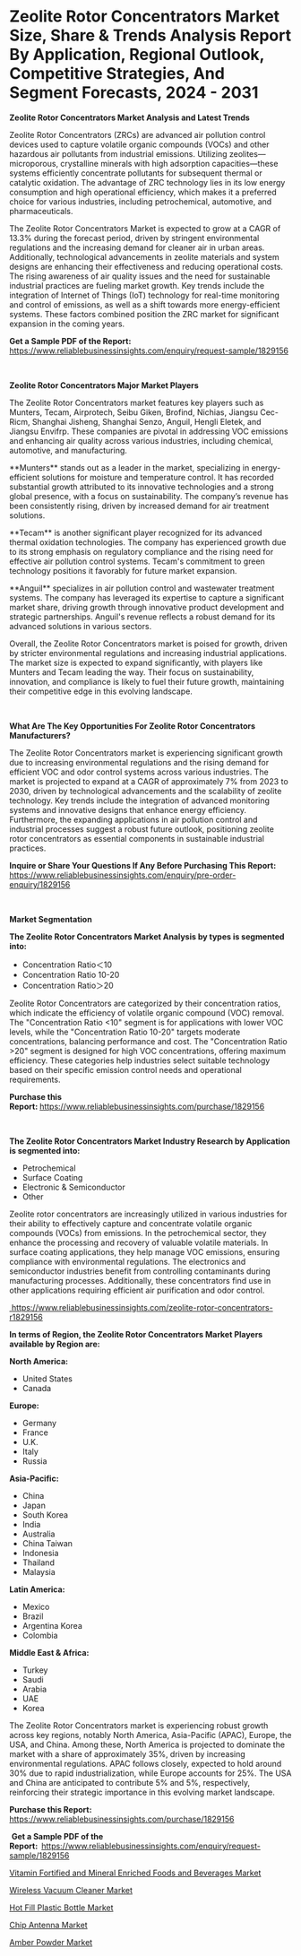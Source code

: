<p><h1>Zeolite Rotor Concentrators Market Size, Share & Trends Analysis Report By Application, Regional Outlook, Competitive Strategies, And Segment Forecasts, 2024 - 2031</h1></p><p><strong>Zeolite Rotor Concentrators Market Analysis and Latest Trends</strong></p>
<p><p>Zeolite Rotor Concentrators (ZRCs) are advanced air pollution control devices used to capture volatile organic compounds (VOCs) and other hazardous air pollutants from industrial emissions. Utilizing zeolites—microporous, crystalline minerals with high adsorption capacities—these systems efficiently concentrate pollutants for subsequent thermal or catalytic oxidation. The advantage of ZRC technology lies in its low energy consumption and high operational efficiency, which makes it a preferred choice for various industries, including petrochemical, automotive, and pharmaceuticals.</p><p>The Zeolite Rotor Concentrators Market is expected to grow at a CAGR of 13.3% during the forecast period, driven by stringent environmental regulations and the increasing demand for cleaner air in urban areas. Additionally, technological advancements in zeolite materials and system designs are enhancing their effectiveness and reducing operational costs. The rising awareness of air quality issues and the need for sustainable industrial practices are fueling market growth. Key trends include the integration of Internet of Things (IoT) technology for real-time monitoring and control of emissions, as well as a shift towards more energy-efficient systems. These factors combined position the ZRC market for significant expansion in the coming years.</p></p>
<p><strong>Get a Sample PDF of the Report:&nbsp;</strong> <a href="https://www.reliablebusinessinsights.com/enquiry/request-sample/1829156?utm_campaign=57&utm_medium=2&utm_source=Github&utm_content=ia&utm_term=19102024&utm_id=zeolite-rotor-concentrators">https://www.reliablebusinessinsights.com/enquiry/request-sample/1829156</a></p>
<p>&nbsp;</p>
<p><strong>Zeolite Rotor Concentrators Major Market Players</strong></p>
<p><p>The Zeolite Rotor Concentrators market features key players such as Munters, Tecam, Airprotech, Seibu Giken, Brofind, Nichias, Jiangsu Cec-Ricm, Shanghai Jisheng, Shanghai Senzo, Anguil, Hengli Eletek, and Jiangsu Envifrp. These companies are pivotal in addressing VOC emissions and enhancing air quality across various industries, including chemical, automotive, and manufacturing.</p><p>**Munters** stands out as a leader in the market, specializing in energy-efficient solutions for moisture and temperature control. It has recorded substantial growth attributed to its innovative technologies and a strong global presence, with a focus on sustainability. The company’s revenue has been consistently rising, driven by increased demand for air treatment solutions.</p><p>**Tecam** is another significant player recognized for its advanced thermal oxidation technologies. The company has experienced growth due to its strong emphasis on regulatory compliance and the rising need for effective air pollution control systems. Tecam's commitment to green technology positions it favorably for future market expansion.</p><p>**Anguil** specializes in air pollution control and wastewater treatment systems. The company has leveraged its expertise to capture a significant market share, driving growth through innovative product development and strategic partnerships. Anguil's revenue reflects a robust demand for its advanced solutions in various sectors.</p><p>Overall, the Zeolite Rotor Concentrators market is poised for growth, driven by stricter environmental regulations and increasing industrial applications. The market size is expected to expand significantly, with players like Munters and Tecam leading the way. Their focus on sustainability, innovation, and compliance is likely to fuel their future growth, maintaining their competitive edge in this evolving landscape.</p></p>
<p>&nbsp;</p>
<p><strong>What Are The Key Opportunities For Zeolite Rotor Concentrators Manufacturers?</strong></p>
<p><p>The Zeolite Rotor Concentrators market is experiencing significant growth due to increasing environmental regulations and the rising demand for efficient VOC and odor control systems across various industries. The market is projected to expand at a CAGR of approximately 7% from 2023 to 2030, driven by technological advancements and the scalability of zeolite technology. Key trends include the integration of advanced monitoring systems and innovative designs that enhance energy efficiency. Furthermore, the expanding applications in air pollution control and industrial processes suggest a robust future outlook, positioning zeolite rotor concentrators as essential components in sustainable industrial practices.</p></p>
<p><strong>Inquire or Share Your Questions If Any Before Purchasing This Report:</strong> <a href="https://www.reliablebusinessinsights.com/enquiry/pre-order-enquiry/1829156?utm_campaign=57&utm_medium=2&utm_source=Github&utm_content=ia&utm_term=19102024&utm_id=zeolite-rotor-concentrators">https://www.reliablebusinessinsights.com/enquiry/pre-order-enquiry/1829156</a></p>
<p>&nbsp;</p>
<p><strong>Market Segmentation</strong></p>
<p><strong>The Zeolite Rotor Concentrators Market Analysis by types is segmented into:</strong></p>
<p><ul><li>Concentration Ratio＜10</li><li>Concentration Ratio 10-20</li><li>Concentration Ratio＞20</li></ul></p>
<p><p>Zeolite Rotor Concentrators are categorized by their concentration ratios, which indicate the efficiency of volatile organic compound (VOC) removal. The "Concentration Ratio <10" segment is for applications with lower VOC levels, while the "Concentration Ratio 10-20" targets moderate concentrations, balancing performance and cost. The "Concentration Ratio >20" segment is designed for high VOC concentrations, offering maximum efficiency. These categories help industries select suitable technology based on their specific emission control needs and operational requirements.</p></p>
<p><strong>Purchase this Report:&nbsp;</strong><a href="https://www.reliablebusinessinsights.com/purchase/1829156?utm_campaign=57&utm_medium=2&utm_source=Github&utm_content=ia&utm_term=19102024&utm_id=zeolite-rotor-concentrators">https://www.reliablebusinessinsights.com/purchase/1829156</a></p>
<p>&nbsp;</p>
<p><strong>The Zeolite Rotor Concentrators Market Industry Research by Application is segmented into:</strong></p>
<p><ul><li>Petrochemical</li><li>Surface Coating</li><li>Electronic & Semiconductor</li><li>Other</li></ul></p>
<p><p>Zeolite rotor concentrators are increasingly utilized in various industries for their ability to effectively capture and concentrate volatile organic compounds (VOCs) from emissions. In the petrochemical sector, they enhance the processing and recovery of valuable volatile materials. In surface coating applications, they help manage VOC emissions, ensuring compliance with environmental regulations. The electronics and semiconductor industries benefit from controlling contaminants during manufacturing processes. Additionally, these concentrators find use in other applications requiring efficient air purification and odor control.</p></p>
<p><a href="https://www.reliablebusinessinsights.com/zeolite-rotor-concentrators-r1829156?utm_campaign=57&utm_medium=2&utm_source=Github&utm_content=ia&utm_term=19102024&utm_id=zeolite-rotor-concentrators">&nbsp;https://www.reliablebusinessinsights.com/zeolite-rotor-concentrators-r1829156</a></p>
<p><strong>In terms of Region, the Zeolite Rotor Concentrators Market Players available by Region are:</strong></p>
<p>
    <p> <strong> North America: </strong>
        <ul>
            <li>United States</li>
            <li>Canada</li>
        </ul>
        </p> 
    <p> <strong> Europe: </strong>
        <ul>
            <li>Germany</li>
            <li>France</li>
            <li>U.K.</li>
            <li>Italy</li>
            <li>Russia</li>
        </ul>
        </p> 
    <p> <strong> Asia-Pacific: </strong>
        <ul>
            <li>China</li>
            <li>Japan</li>
            <li>South Korea</li>
            <li>India</li>
            <li>Australia</li>
            <li>China Taiwan</li>
            <li>Indonesia</li>
            <li>Thailand</li>
            <li>Malaysia</li>
        </ul>
        </p> 
    <p> <strong> Latin America: </strong>
        <ul>
            <li>Mexico</li>
            <li>Brazil</li>
            <li>Argentina Korea</li>
            <li>Colombia</li>
        </ul>
        </p> 
    <p> <strong> Middle East & Africa: </strong>
        <ul>
            <li>Turkey</li>
            <li>Saudi</li>
            <li>Arabia</li>
            <li>UAE</li>
            <li>Korea</li>
        </ul>
    </p>
    </p>
<p><p>The Zeolite Rotor Concentrators market is experiencing robust growth across key regions, notably North America, Asia-Pacific (APAC), Europe, the USA, and China. Among these, North America is projected to dominate the market with a share of approximately 35%, driven by increasing environmental regulations. APAC follows closely, expected to hold around 30% due to rapid industrialization, while Europe accounts for 25%. The USA and China are anticipated to contribute 5% and 5%, respectively, reinforcing their strategic importance in this evolving market landscape.</p></p>
<p><strong>Purchase this Report: </strong><a href="https://www.reliablebusinessinsights.com/purchase/1829156?utm_campaign=57&utm_medium=2&utm_source=Github&utm_content=ia&utm_term=19102024&utm_id=zeolite-rotor-concentrators">https://www.reliablebusinessinsights.com/purchase/1829156</a></p>
<p>&nbsp;<strong>Get a Sample PDF of the Report:&nbsp;&nbsp;</strong><a href="https://www.reliablebusinessinsights.com/enquiry/request-sample/1829156?utm_campaign=57&utm_medium=2&utm_source=Github&utm_content=ia&utm_term=19102024&utm_id=zeolite-rotor-concentrators">https://www.reliablebusinessinsights.com/enquiry/request-sample/1829156</a></p>
<p><strong></strong></p>
<p><p><a href="https://github.com/tenoreduwagley4rt/Market-Research-Report-List-1/blob/main/vitamin-fortified-and-mineral-enriched-foods-and-beverages-market.md?utm_campaign=57&utm_medium=2&utm_source=Github&utm_content=ia&utm_term=19102024&utm_id=zeolite-rotor-concentrators">Vitamin Fortified and Mineral Enriched Foods and Beverages Market</a></p><p><a href="https://www.linkedin.com/pulse/wireless-vacuum-cleaner-market-analysis-product-segmentation-aqtmf?utm_campaign=57&utm_medium=2&utm_source=Github&utm_content=ia&utm_term=19102024&utm_id=zeolite-rotor-concentrators">Wireless Vacuum Cleaner Market</a></p><p><a href="https://github.com/diedrer4btm/Market-Research-Report-List-1/blob/main/hot-fill-plastic-bottle-market.md?utm_campaign=57&utm_medium=2&utm_source=Github&utm_content=ia&utm_term=19102024&utm_id=zeolite-rotor-concentrators">Hot Fill Plastic Bottle Market</a></p><p><a href="https://www.linkedin.com/pulse/chip-antenna-market-pulse-8-expansion-blueprint-2024-2031-kuznets-nnzrc?utm_campaign=57&utm_medium=2&utm_source=Github&utm_content=ia&utm_term=19102024&utm_id=zeolite-rotor-concentrators">Chip Antenna Market</a></p><p><a href="https://medium.com/@kyleetroxilbu/market-forecasting-change-global-amber-powder-market-dynamics-and-future-trends-2024-2031-bc1e635e2efe?utm_campaign=57&utm_medium=2&utm_source=Github&utm_content=ia&utm_term=19102024&utm_id=zeolite-rotor-concentrators">Amber Powder Market</a></p></p>